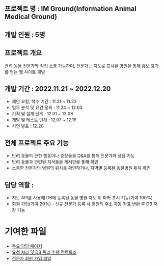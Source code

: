 ## 프로젝트 명 : IM Ground(Information Animal Medical Ground)
## 개발 인원 : 5명
## 프로젝트 개요
반려 동물 전문가와 직접 소통 가능하며, 전문가는 지도로 표시된 병원을 통해 홍보 효과를 얻는 웹 사이트 개발

## 개발 기간 : 2022.11.21 ~ 2022.12.20
* 제안 요청, 착수 기간 : 11.21 ~ 11.23
* 업무 분석 및 요건 정의 : 11.24 ~ 12.03
* 기획 및 설계 단계 : 12.01 ~ 12.08
* 개발 및 테스트 단계 : 12.07 ~ 12.19
* 시연 발표 : 12.20

## 전체 프로젝트 주요 기능
* 반려 동물의 관한 행동이나 증상들을 Q&A를 통해 전문가와 상담 가능
* 반려 동물과 관련된 지식들을 게시판을 통해 확인
* 소통한 전문가의 병원의 위치를 확인하거나, 지역별 등록된 동물병원 위치 확인

## 담당 역할 :
* 지도 API를 사용해 DB에 등록된 동물 병원 지도 위 마커 표시 기능(기여 100%)
* 회원 가입(기여 20%) - 신규 전문가 등록 시 병원의 주소 자동 좌표 변환 후 DB 저장 기능

# 기여한 파일
* [주요 담당 페이지](https://github.com/DJSon2/im-ground-repository/blob/main/api/mapApi.html)
* [요청 처리 및 DB 쿼리 수행 컨트롤러](https://github.com/DJSon2/im-ground-repository/blob/main/MapApiController.java)
* [전문가 회원 가입 파일](https://github.com/DJSon2/im-ground-repository/blob/main/regist/regist-promember.html)
